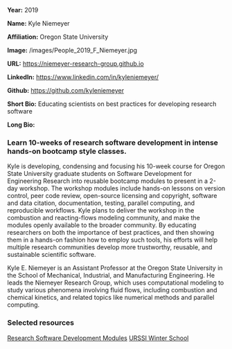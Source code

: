 **Year:** 2019

**Name:** Kyle Niemeyer

**Affiliation:** Oregon State University

**Image:** /images/People_2019_F_Niemeyer.jpg

**URL:** https://niemeyer-research-group.github.io

**LinkedIn:** https://www.linkedin.com/in/kyleniemeyer/

**Github:** https://github.com/kyleniemeyer

**Short Bio:** Educating scientists on best practices for developing research software

**Long Bio:**
### Learn 10-weeks of research software development in intense hands-on bootcamp style classes.
Kyle is developing, condensing and focusing his 10-week course for Oregon State University graduate students on Software Development for Engineering Research into reusable bootcamp modules to present in a 2-day workshop. The workshop modules include hands-on lessons on version control, peer code review, open-source licensing and copyright, software and data citation, documentation, testing, parallel computing, and reproducible workflows. Kyle plans to deliver the workshop in the combustion and reacting-flows modeling community, and make the modules openly available to the broader community. By educating researchers on both the importance of best practices, and then showing them in a hands-on fashion how to employ such tools, his efforts will help multiple research communities develop more trustworthy, reusable, and sustainable scientific software.

Kyle E. Niemeyer is an Assistant Professor at the Oregon State University in the School of Mechanical, Industrial, and Manufacturing Engineering. He leads the Niemeyer Research Group, which uses computational modeling to study various phenomena involving fluid flows, including combustion and chemical kinetics, and related topics like numerical methods and parallel computing.

### Selected resources

<a href="https://kyleniemeyer.github.io/research-software-dev-modules/" class="link-row">Research Software Development Modules</a>
<a href="https://github.com/si2-urssi/winterschool/blob/master/README.md" class="link-row">URSSI Winter School</a>
